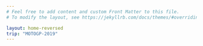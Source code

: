 ```yaml
---
# Feel free to add content and custom Front Matter to this file.
# To modify the layout, see https://jekyllrb.com/docs/themes/#overriding-theme-defaults

layout: home-reversed
trip: "MOTOGP-2019"
---
```

